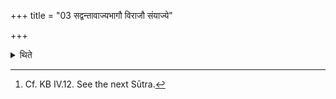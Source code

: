 +++
title = "03 सद्वन्तावाज्यभागौ विराजौ संयाज्ये"

+++

<details><summary>थिते</summary>

3. The invitatory and offering verses for the offering of ghee portions should be containing the word sad. The invitatory and offering verses of the Sviṣṭakr̥t-offering should be in Virāj-metre.[^1]  

[^1]: Cf. KB IV.12. See the next Sūtra.
</details>
